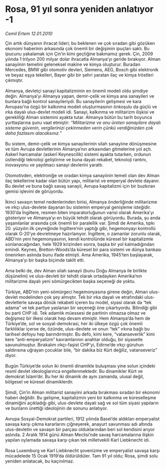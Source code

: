 # Rosa, 91 yıl sonra yeniden anlatıyor -1

*Cemil Ertem 12.01.2010*

<div class="yazi">Çin artık dünyanın ihracat lideri; bu beklenen ve çok sıradan gibi gözüken ekonomi haberinin arkasında çok önemli bir değişimin ipuçları saklı. Bu ipucunu yakalamak için Çin’in kimi geçtiğine bakmamız gerek. Çin, 2009 yılında 1 trilyon 200 milyar dolar ihracatla Almanya’yı geride bırakıyor. Alman sanayiinin temelini geleneksel makine ve kimya oluşturur. Buradan Mercedes, BMW gibi otomotiv devleri, Siemens, AEG, Bosch gibi elektronik ve beyaz eşya tekelleri, Bayer gibi bir şehri yaratan ilaç ve kimya tröstleri çıkmıştır. <br/><br/>Almanya, devletçi sanayi kapitalizminin en önemli modeli oldu şimdiye değin. Almanya’yı Almanya yapan, demir-çelik ve kimya ana sanayileri ve bunlara bağlı kontrol sanayileriydi. Bu sanayilerin gelişmesi ve kara Avrupası’na özgü bir kalkınma modeli oluşturmasının önkoşulu da güçlü ve ırka dayalı ulus-devlet modeli idi. Sanayi, kalkınma ve militarizm ilişkisi ve gerekliliği Alman sistemini ayakta tutar. Almanya bütün bu tarih boyunca yurttaşlarına şunu vaat etmiştir: <i>“Militarizme ve onu üreten sanayilere dayalı sisteme güvenin, vergilerinizi çekinmeden verin çünkü verdiğinizden çok daha fazlasını alacaksınız.” </i><br/><br/>Bu sistem, demir-çelik ve kimya sanayilerinin silah sanayiine dönüşmesine ve tüm Avrupa devletlerinin Almanya’nın arkasından gitmelerine yol açtı. Askerî harcamalar (askerî Keynescilik) sistemi ayakta tutarken, ordunun üstlendiği teknoloji geliştirme ve buna dayalı rekabet, teknoloji rantını, inovasyonu ve yayılmacı sanayi devlerini yarattı. <br/><br/>Otomotivden, elektroniğe ve oradan kimya sanayiinin temeli olan dev Alman ilaç tekellerine kadar olan bütün yapı, militarist ve emperyal devlete dayanır. Bu devlet ve buna bağlı savaş sanayii, Avrupa kapitalizmi için bir buzkıran gemisi işlevini de görüyordu. <br/><br/>İkinci savaşın temel nedenlerinden birisi, Almanya önderliğinde militarizme ve ırkçı ulus-devlete dayanan bu sistemin emperyal genişleme isteğidir. 1930’da İngiltere, resmen biten imparatorluğunun varisi olarak Amerika’yı gösteriyor ve Almanya’yı en büyük tehdit olarak görüyordu. Burada, şu anda yaşanılanlar arasında çok önemli bir paralellik var. Şimdi de Amerika, tıpkı 20. yüzyılın ilk çeyreğinde İngiltere’nin yaptığı gibi, hegemonyayı kontrollü olarak G-20’ye devretmeye hazırlanıyor. İngiltere, o zamanlar zorunlu olarak, ABD’nin yeni hegemonyasının, kendi kontrolünde küresel bir kapitalizmle sonlanacağından, hele 1929 krizinden sonra, başka bir yol kalmadığından emindi. Keynes, Bretton-Woods’da küresel bir para sistemi ve dünya bankası önenirken aslında bunu ifade etmişti. Ama Amerika, 1945’ten başlayarak, Almanya’yı bir başka biçimde taklit etti. <br/><br/>Ama belki de, dev Alman silah sanayii (bunu Doğu Almanya ile birlikte düşünelim) ve ulus-devleti bir tehdit olarak ortadayken Amerika’nın militarizme dayalı yeni sömürgecikten başka seçeneği de yoktu. <br/><br/>Türkiye, ABD’nin yeni-sömürgeci hegemonyasına girene değin, Alman ulus-devlet modelinden çok şey almıştır. Tek bir ırka dayalı ve etrafındaki ulus-devletlerle savaşa dönük rekabeti içeren bu model, siyasi olarak da “tek adama” ve tek partiye yaslanan bir seçeneği öne çıkartıyordu. Bilindiği gibi bu parti CHP idi. Tek adamlık müessesi de partinin olmazsa olmaz ve değişmez bir ilkesi olarak hep devam etmiştir. Hem Almanya’da hem de Türkiye’de, sol ve sosyal-demokrasi, her iki ülkeye özgü çok önemli farklılıklar içerse de, özünde, ulus-devlete ve onun “tek” ırkına bağlı bu tarihsel defoyu hep barındırmıştır. Bu defo, kimi kere, “vatanseverlik” kimi kere “anti-emperyalizm” kavramlarının anahtar olduğu, bir siyasetle savunulmuştur. Bırakalım ırkçı-faşist CHP’yi, Edirne’de ırkçı güruhun saldırısına uğrayan çocuklar bile, “bir dakika biz Kürt değiliz, vatanseveriz” diyor. <br/><br/>Bugün Türkiye’de solun iki önemli dinamikle buluşması yine solun içindeki resmî devlet ideologlarınca engellenmektedir. Bu dinamikler Kürt ve demokrat İslam’dır. Bu her iki dinamik de aynı zamanda, ulusal değil, bölgesel ve küresel dinamiklerdir. <br/><br/>Şimdi, Çin’in Alman militarist sanayiini arkada bırakması sıradan bir ekonomi haberi değildir. Bu gelişme, kapitalizmin yeni bir kalkınma ve küreselleşme dinamiğini açıkladığı gibi, ulus-devlete dayalı sağ ve sol tüm siyasi yapıların ve bunların ürettiği ideolojinin de sonunu anlatıyor. <br/><br/>Avrupa Sosyal-Demokrat partileri, 1912 yılında Basel’de aldıkları emperyalist savaşa karşı çıkma kararlarını çiğneyerek, anayurt savunması adı altında ulus-devletin ve savaşın bir parçası olduklarından beri sol kendisini arıyor aslında. 2 Aralık 1914 günü Alman Meclisi’nde savaş harcamalarına ilişkin yapılan oylamada savaşa karşı çıkan tek milletvekili Karl Liebknecht idi. <br/><br/>Rosa Luxemburg ve Karl Liebknecht şovenizme ve emperyalist savaşa karşı mücadelede 15 Ocak 1919’da öldürüldüler. Tam 91 yıl oldu; Rosa, şimdi solu yeniden anlatacak, bu kaçınılmaz.
              </div>
